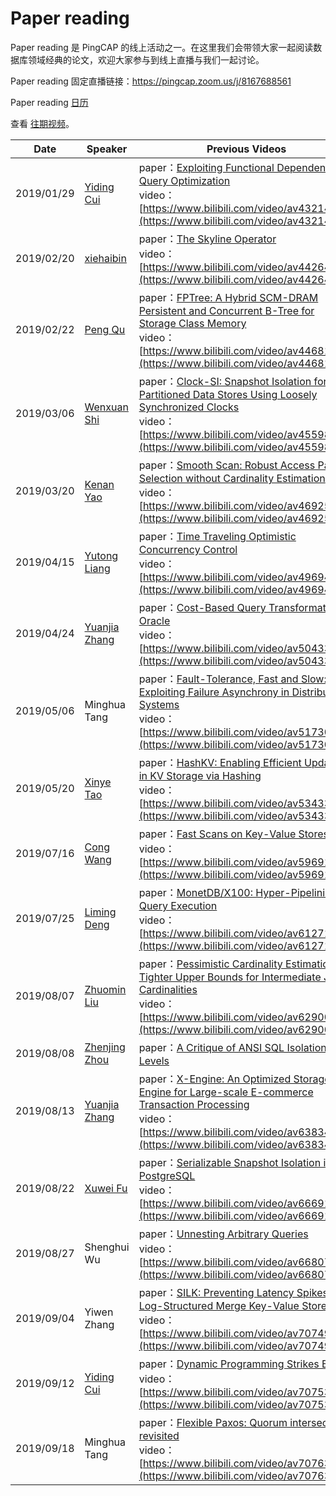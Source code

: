 # Paper reading

Paper reading 是 PingCAP 的线上活动之一。在这里我们会带领大家一起阅读数据库领域经典的论文，欢迎大家参与到线上直播与我们一起讨论。

Paper reading 固定直播链接：https://pingcap.zoom.us/j/8167688561

Paper reading [日历](https://calendar.google.com/calendar/embed?src=community%40pingcap.com&ctz=Asia%2FShanghai)

查看 [往期视频](https://space.bilibili.com/86485707/channel/detail?cid=65348)。 

| **Date**     | **Speaker**                                                                                    | **Previous Videos**|
| ---------- | ------------------------------------------------------------------------------------------ | ------------------------------------------------------------------------------------------------------------------------------------------------------------------------------------------------------------------------------------------------------------------------------ |
| 2019/01/29 | [Yiding Cui](https://github.com/winoros)       | paper：[Exploiting Functional Dependence in Query Optimization](https://cs.uwaterloo.ca/research/tr/2000/11/CS-2000-11.thesis.pdf)<br>video：[https://www.bilibili.com/video/av43214174](https://www.bilibili.com/video/av43214174)                                                    |
| 2019/02/20 | [xiehaibin](https://github.com/lamxTyler)        | paper：[The Skyline Operator](http://skylineresearch.in/skylineintro/The_Skyline_Operator.pdf)<br>video：[https://www.bilibili.com/video/av44264504](https://www.bilibili.com/video/av44264504)                                                                                        |
| 2019/02/22 | [Peng Qu](https://github.com/hicqu)           | paper：[FPTree: A Hybrid SCM-DRAM Persistent and Concurrent B-Tree for Storage Class Memory](https://wwwdb.inf.tu-dresden.de/misc/papers/2016/Oukid_FPTree.pdf)<br>video：[https://www.bilibili.com/video/av44681252](https://www.bilibili.com/video/av44681252)                       |
| 2019/03/06 | [Wenxuan Shi](https://github.com/breeswish)     | paper：[Clock-SI: Snapshot Isolation for Partitioned Data Stores Using Loosely Synchronized Clocks](https://infoscience.epfl.ch/record/187553/files/srds2013_clocksi.pdf?version%3D1)<br>video：[https://www.bilibili.com/video/av45598092](https://www.bilibili.com/video/av45598092) |
| 2019/03/20 | [Kenan Yao](https://github.com/eurekaka)         | paper：[Smooth Scan: Robust Access Path Selection without Cardinality Estimation](https://scholar.harvard.edu/files/stratos/files/smooth_vldbj.pdf)<br>video：[https://www.bilibili.com/video/av46925336](https://www.bilibili.com/video/av46925336)                                   |
| 2019/04/15 | [Yutong Liang](https://github.com/follitude)   | paper：[Time Traveling Optimistic Concurrency Control](https://people.csail.mit.edu/sanchez/papers/2016.tictoc.sigmod.pdf)<br>video：[https://www.bilibili.com/video/av49694382](https://www.bilibili.com/video/av49694382)                                                            |
| 2019/04/24 | [Yuanjia Zhang](https://github.com/qw4990) | paper：[Cost-Based Query Transformation in Oracle](https://www.researchgate.net/publication/221311318_Cost-Based_Query_Transformation_in_Oracle)<br>video：[https://www.bilibili.com/video/av50433884](https://www.bilibili.com/video/av50433884)                                      |
| 2019/05/06 |  Minghua Tang  | paper：[Fault-Tolerance, Fast and Slow: Exploiting Failure Asynchrony in Distributed Systems](http://research.cs.wisc.edu/adsl/Publications/osdi18-fastslow.pdf)<br>video：[https://www.bilibili.com/video/av51730059](https://www.bilibili.com/video/av51730059)                      |
| 2019/05/20 | [Xinye Tao](https://github.com/tabokie)         | paper：[HashKV: Enabling Efficient Updates in KV Storage via Hashing](https://www.usenix.org/system/files/conference/atc18/atc18-chan.pdf)<br>video：[https://www.bilibili.com/video/av53433722](https://www.bilibili.com/video/av53433722)                                            |
| 2019/07/16 | [Cong Wang](https://github.com/bb7133)         | paper：[Fast Scans on Key-Value Stores](http://www.vldb.org/pvldb/vol10/p1526-bocksrocker.pdf)<br>video：[https://www.bilibili.com/video/av59691555](https://www.bilibili.com/video/av59691555)                                                                                        |
| 2019/07/25 | [Liming Deng](https://github.com/iosmanthus)     | paper：[MonetDB/X100: Hyper-Pipelining Query Execution](http://cidrdb.org/cidr2005/papers/P19.pdf)<br>video：[https://www.bilibili.com/video/av61271669](https://www.bilibili.com/video/av61271669)                                                                                                                                                                               |
| 2019/08/07 | [Zhuomin Liu](https://github.com/lzmhhh123) | paper：[Pessimistic Cardinality Estimation: Tighter Upper Bounds for Intermediate Join Cardinalities](https://waltercai.github.io/assets/pessimistic-query-optimization.pdf)<br>video：[https://www.bilibili.com/video/av62900633](https://www.bilibili.com/video/av62900633)                                                                                                                                                 |
| 2019/08/08 | [Zhenjing Zhou](https://github.com/MyonKeminta) | paper：[A Critique of ANSI SQL Isolation Levels](https://www.microsoft.com/en-us/research/wp-content/uploads/2016/02/tr-95-51.pdf)                                                                                                                                                 |
| 2019/08/13 | [Yuanjia Zhang](https://github.com/qw4990)| paper：[X-Engine: An Optimized Storage Engine for Large-scale E-commerce Transaction Processing](https://dl.acm.org/citation.cfm?id=3314041)<br>video：[https://www.bilibili.com/video/av63834562](https://www.bilibili.com/video/av63834562)                                                
| 2019/08/22 | [Xuwei Fu](https://github.com/mapleFU)           | paper：[Serializable Snapshot Isolation in PostgreSQL](https://drkp.net/papers/ssi-vldb12.pdf)<br>video：[https://www.bilibili.com/video/av66691958](https://www.bilibili.com/video/av66691958)                                                                                                                                                                                     |
| 2019/08/27 | Shenghui Wu        | paper：[Unnesting Arbitrary Queries](http://www.btw-2015.de/res/proceedings/Hauptband/Wiss/Neumann-Unnesting_Arbitrary_Querie.pdf)<br>video：[https://www.bilibili.com/video/av66807703](https://www.bilibili.com/video/av66807703)                                                                                                                                                                                     |
| 2019/09/04 |  Yiwen Zhang       | paper：[SILK: Preventing Latency Spikes in Log-Structured Merge Key-Value Stores](https://15721.courses.cs.cmu.edu/spring2019/papers/07-oltpindexes1/mod342-wangA.pdf)<br>video：[https://www.bilibili.com/video/av70749857](https://www.bilibili.com/video/av70749857)                                                                                                                                   |
| 2019/09/12 | [Yiding Cui](https://github.com/winoros)       | paper：[Dynamic Programming Strikes Back](https://15721.courses.cs.cmu.edu/spring2017/papers/14-optimizer1/p539-moerkotte.pdf)<br>video：[https://www.bilibili.com/video/av70753599](https://www.bilibili.com/video/av70753599)                                                    |
| 2019/09/18 | Minghua Tang| paper：[Flexible Paxos: Quorum intersection revisited ](https://arxiv.org/pdf/1608.06696v1.pdf)<br>video：[https://www.bilibili.com/video/av70763749](https://www.bilibili.com/video/av70763749)                                                                                                                                 |
